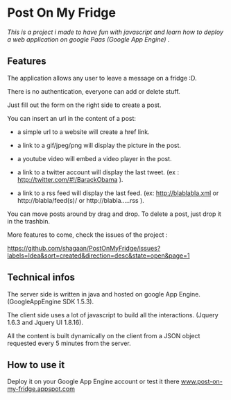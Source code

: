 # Post On My Fridge

*This is a project i made to have fun with javascript and learn how to deploy a web application on google Paas (Google App Engine) .*

## Features 

The application allows any user to leave a message on a fridge :D.

There is no authentication, everyone can add or delete stuff.

Just fill out the form on the right side to create a post.

You can insert an url in the content of a post:

* a simple url to a website will create a href link.

* a link to a gif/jpeg/png will display the picture in the post.

* a youtube video will embed a video player in the post.

* a link to a twitter account will display the last tweet. (ex : http://twitter.com/#!/BarackObama ).

* a link to a rss feed will display the last feed. (ex: http://blablabla.xml or http://blabla/feed(s)/ or http://blabla.....rss ).

You can move posts around by drag and drop. To delete a post, just drop it in the trashbin.   

More features to come, check the issues of the project :

https://github.com/shagaan/PostOnMyFridge/issues?labels=Idea&sort=created&direction=desc&state=open&page=1

## Technical infos

The server side is written in java and hosted on google App Engine. (GoogleAppEngine SDK 1.5.3).

The client side uses a lot of javascript to build all the  interactions. (Jquery 1.6.3  and Jquery UI 1.8.16).

All the content is built dynamically on the client from a JSON object requested every 5 minutes from the server.

## How to use it

Deploy it on your Google App Engine account or test it there www.post-on-my-fridge.appspot.com
